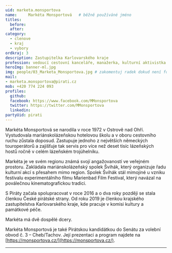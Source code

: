 ```yaml
---
uid: marketa.monsportova
name:     Markéta Monsportová  	# běžně používáné jméno
titles:
  before:
  after:
category:
  - clenove
  - kraj
  - vybory
ordkraj: 3
description: Zastupitelka Karlovarského kraje
profession: vedoucí cestovní kanceláře, manažerka, kulturní aktivistka a zastupitelka Karlovarského kraje
heroImg: banner-ml.jpg
img: people/03_Marketa_Monsportova.jpg # zakomentuj radek dokud není fotka
mail:
- marketa.monsportova@pirati.cz
mob: +420 774 224 093
profiles:
  github:
  facebook: https://www.facebook.com/MMonsportova
  twitter: https://twitter.com/MMonsportova
  linkedin:
partyUid: pirati
---
```


Markéta Monsportová se narodila v roce 1972 v Ostrově nad Ohří. Vystudovala mariánskolázeňskou hotelovou školu a v oboru cestovního ruchu zůstala doposud. Zastupuje jednoho z největších německých touroperátorů a zajišťuje tak servis pro více než deset tisíc lázeňských hostů ročně v celém lázeňském trojúhelníku.  
  
Markéta je ve svém regionu známá svojí angažovaností ve veřejném prostoru. Zakládala mariánskolázeňský spolek Švihák, který organizuje řadu kulturní akcí s přesahem mimo region. Spolek Švihák stál mimojiné u vzniku festivalu experimentálního filmu Marienbad Film Festival, který navázal na poválečnou kinematografickou tradici.  
  
S Piráty začala spolupracovat v roce 2016 a o dva roky později se stala členkou České pirátské strany. Od roku 2019 je členkou krajského zastupitelstva Karlovarského kraje, kde pracuje v komisi kultury a památkové péče.  
  
Markéta má dvě dospělé dcery.  
  
Markéta Monsportová je také Pirátskou kandidátkou do Senátu za volební obvod č. 3 – Cheb/Tachov. Její prezentaci a program najdete na [https://monsportova.cz/](https://monsportova.cz/).

---
